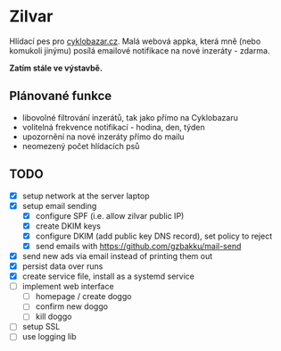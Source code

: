 # Zilvar

Hlídací pes pro [cyklobazar.cz](https://www.cyklobazar.cz/). Malá webová appka, která mně (nebo komukoli jinýmu) posílá emailové notifikace na nové inzeráty - zdarma.

**Zatím stále ve výstavbě.**

## Plánované funkce

- libovolné filtrování inzerátů, tak jako přímo na Cyklobazaru
- volitelná frekvence notifikací - hodina, den, týden
- upozornění na nové inzeráty přímo do mailu
- neomezený počet hlídacích psů

## TODO

- [x] setup network at the server laptop
- [x] setup email sending
  - [x] configure SPF (i.e. allow zilvar public IP)
  - [x] create DKIM keys
  - [x] configure DKIM (add public key DNS record), set policy to reject
  - [x] send emails with https://github.com/gzbakku/mail-send
- [x] send new ads via email instead of printing them out
- [x] persist data over runs
- [x] create service file, install as a systemd service
- [ ] implement web interface
  - [ ] homepage / create doggo
  - [ ] confirm new doggo
  - [ ] kill doggo
- [ ] setup SSL
- [ ] use logging lib
